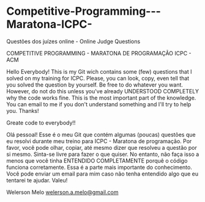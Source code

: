 # Competitive-Programming---Maratona-ICPC-
Questões dos juízes online - Online Judge Questions

COMPETITIVE PROGRAMMING - MARATONA DE PROGRAMAÇÃO ICPC - ACM

Hello Everybody! This is my Git wich contains some (few) questions that I solved on my training for ICPC. Please, you can look, copy, even tell that you solved the question by yourself. Be free to do whatever you want. However, do not do this unless you've already UNDERSTOOD COMPLETELY why the code works fine. This is the most important part of the knowledge. You can email to me if you don't understand something and I'll try to help you. Thanks!

Greate code to everybody!!

Olá pessoal! Esse é o meu Git que contém algumas (poucas) questões que eu resolvi durante meu treino para ICPC - Maratona de programação. Por favor, você pode olhar, copiar, até mesmo dizer que resolveu a questão por si mesmo. Sinta-se livre para fazer o que quiser. No entanto, não faça isso a menos que você tinha ENTENDIDO COMPLETAMENTE porquê o código funciona corretamente. Essa é a parte mais importante do conhecimento. Você pode enviar um email para mim caso não tenha entendido algo que eu tentarei te ajudar. Valeu!

Welerson Melo
welerson.a.melo@gmail.com
